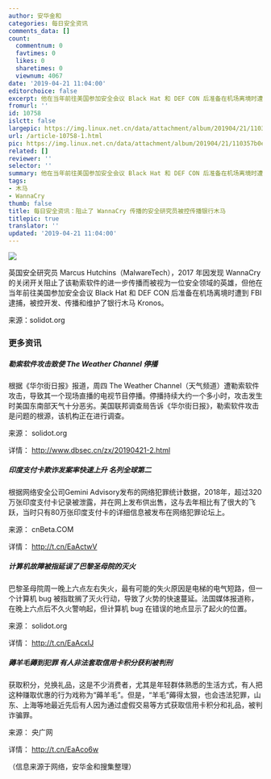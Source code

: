 ```yaml
---
author: 安华金和
categories: 每日安全资讯
comments_data: []
count:
  commentnum: 0
  favtimes: 0
  likes: 0
  sharetimes: 0
  viewnum: 4067
date: '2019-04-21 11:04:00'
editorchoice: false
excerpt: 他在当年前往美国参加安全会议 Black Hat 和 DEF CON 后准备在机场离境时遭到 FBI 逮捕，被控开发、传播和维护了银行木马 Kronos。
fromurl: ''
id: 10758
islctt: false
largepic: https://img.linux.net.cn/data/attachment/album/201904/21/110357b0e2k8qqk2x7we8q.jpg
url: /article-10758-1.html
pic: https://img.linux.net.cn/data/attachment/album/201904/21/110357b0e2k8qqk2x7we8q.jpg.thumb.jpg
related: []
reviewer: ''
selector: ''
summary: 他在当年前往美国参加安全会议 Black Hat 和 DEF CON 后准备在机场离境时遭到 FBI 逮捕，被控开发、传播和维护了银行木马 Kronos。
tags:
- 木马
- WannaCry
thumb: false
title: 每日安全资讯：阻止了 WannaCry 传播的安全研究员被控传播银行木马
titlepic: true
translator: ''
updated: '2019-04-21 11:04:00'
---
```


![](/data/attachment/album/201904/21/110357b0e2k8qqk2x7we8q.jpg)


英国安全研究员 Marcus Hutchins（MalwareTech），2017 年因发现 WannaCry 的关闭开关阻止了该勒索软件的进一步传播而被视为一位安全领域的英雄，但他在当年前往美国参加安全会议 Black Hat 和 DEF CON 后准备在机场离境时遭到 FBI 逮捕，被控开发、传播和维护了银行木马 Kronos。


来源：solidot.org


### 更多资讯


##### 勒索软件攻击致使 The Weather Channel 停播


根据《华尔街日报》报道，周四 The Weather Channel（天气频道）遭勒索软件攻击，导致其一个现场直播的电视节目停播。停播持续大约一个多小时，攻击发生时美国东南部天气十分恶劣。美国联邦调查局告诉《华尔街日报》，勒索软件攻击是问题的根源，该机构正在进行调查。


来源： solidot.org


详情： <http://www.dbsec.cn/zx/20190421-2.html> 


##### 印度支付卡欺诈发案率快速上升 名列全球第二


根据网络安全公司Gemini Advisory发布的网络犯罪统计数据，2018年，超过320万张印度支付卡记录被泄露，并在网上发布供出售，这与去年相比有了很大的飞跃，当时只有80万张印度支付卡的详细信息被发布在网络犯罪论坛上。


来源： cnBeta.COM


详情： <http://t.cn/EaActwV> 


##### 计算机故障被指延误了巴黎圣母院的灭火


巴黎圣母院周一晚上六点左右失火，最有可能的失火原因是电梯的电气短路，但一个计算机 bug 被指耽搁了灭火行动，导致了火势的快速蔓延。法国媒体报道称，在晚上六点后不久火警响起，但计算机 bug 在错误的地点显示了起火的位置。


来源： solidot.org


详情： <http://t.cn/EaAcxIJ> 


##### 薅羊毛薅到犯罪 有人非法套取信用卡积分获利被判刑


获取积分，兑换礼品，这是不少消费者，尤其是年轻群体熟悉的生活方式，有人把这种赚取优惠的行为戏称为“薅羊毛”。但是，“羊毛”薅得太狠，也会违法犯罪，山东、上海等地最近先后有人因为通过虚假交易等方式获取信用卡积分和礼品，被判诈骗罪。


来源： 央广网


详情： <http://t.cn/EaAco6w> 


（信息来源于网络，安华金和搜集整理）